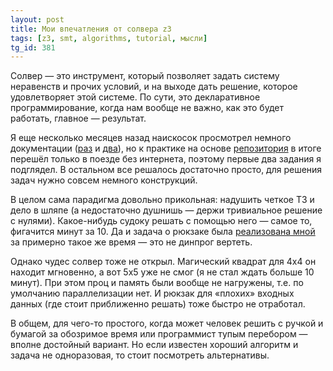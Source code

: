 ```yaml
---
layout: post
title: Мои впечатления от солвера z3
tags: [z3, smt, algorithms, tutorial, мысли]
tg_id: 381
---
```

Солвер — это инструмент, который позволяет задать систему неравенств и прочих условий, и на выходе дать решение, которое удовлетворяет этой системе. По сути, это декларативное программирование, когда нам вообще не важно, как это будет работать, главное — результат.

Я еще несколько месяцев назад наискосок просмотрел немного документации ([раз](https://ericpony.github.io/z3py-tutorial/guide-examples.htm) и [два](https://theory.stanford.edu/~nikolaj/programmingz3.html)), но к практике на основе [репозитория](https://github.com/PwnFunction/learn-z3) в итоге перешёл только в поезде без интернета, поэтому первые два задания я подглядел. В остальном все решалось достаточно просто, для решения задач нужно совсем немного конструкций.

В целом сама парадигма довольно прикольная: надушить четкое ТЗ и дело в шляпе (а недостаточно душнишь — держи тривиальное решение с нулями). Какое-нибудь судоку решать с помощью него — самое то, фигачится минут за 10. Да и задача о рюкзаке была [реализована мной](https://gist.github.com/ov7a/a1d2a56dd95b4c80a56900fa07df0079) за примерно такое же время — это не динпрог вертеть.

Однако чудес солвер тоже не открыл. Магический квадрат для 4x4 он находит мгновенно, а вот 5x5 уже не смог (я не стал ждать больше 10 минут). При этом проц и память были вообще не нагружены, т.е. по умолчанию параллелизации нет. И рюкзак для «плохих» входных данных (где стоит приближенно решать) тоже быстро не отработал.

В общем, для чего-то простого, когда может человек решить с ручкой и бумагой за обозримое время или программист тупым перебором — вполне достойный вариант. Но если известен хороший алгоритм и задача не одноразовая, то стоит посмотреть альтернативы.

